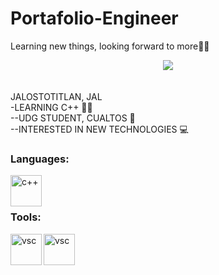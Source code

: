 # **Portafolio-Engineer**
Learning new things, looking forward to more🧑‍💻​
<div align="center">
  <a href="https://media.tenor.com/w6BMR3XvuywAAAAC/wawatech-rafa.gif">
  <img  src="https://media.tenor.com/w6BMR3XvuywAAAAC/wawatech-rafa.gif"
    /></a>
</div>
<br>


<br> 
JALOSTOTITLAN, JAL
<br>
-LEARNING C++ 🧑‍💻​
<br>
--UDG STUDENT, CUALTOS 📝
<br>
--INTERESTED IN NEW TECHNOLOGIES 💻
<br>



### **Languages:**
<img align="left" alt="c++" width="50px" src="https://upload.wikimedia.org/wikipedia/commons/thumb/1/18/ISO_C%2B%2B_Logo.svg/1822px-ISO_C%2B%2B_Logo.svg.png" />  

  
<br> 
<br>
 

### **Tools:**  

<img align="left" alt="vsc" width="50px" src="https://upload.wikimedia.org/wikipedia/commons/thumb/9/9a/Visual_Studio_Code_1.35_icon.svg/2048px-Visual_Studio_Code_1.35_icon.svg.png" /> 
<img align="left" alt="vsc" width="50px" src="https://dl.flathub.org/repo/appstream/x86_64/icons/128x128/org.codeblocks.codeblocks.png"  />

<br>
<br>
